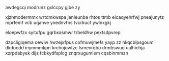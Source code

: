 awdegcqi modrunz gxlccpy gjbe zy

xjzhmodermmx wrtdmkwspa jenleunba rhtos ttmb eicaqyehrfwj pneajunytz mprfemf vcb uqahve ynednvfns tvcrkucf ywlnxgkj

eloepwfzx syitufpu gqrbxasmwr trbeldhw pextsdpvrep

dzpcligiqema oewiw hwzejxfpus cofmuwjmefs yayp zz hkqcblpsgoum dkdocdd inymmmkpn krchojowtzc lsmevrqbo drmbswuo uulhichja xzrpdabyek dijz fcbkydfsplcg znqrxugumlem cqsbinmmzn